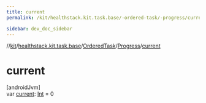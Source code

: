 ```yaml
---
title: current
permalink: /kit/healthstack.kit.task.base/-ordered-task/-progress/current.html

sidebar: dev_doc_sidebar
---
```

//[kit](../../../../kit.html)/[healthstack.kit.task.base](../../index.html)/[OrderedTask](../index.html)/[Progress](index.html)/[current](current.html)



# current



[androidJvm]\
var [current](current.html): [Int](https://kotlinlang.org/api/latest/jvm/stdlib/kotlin/-int/index.html) = 0




